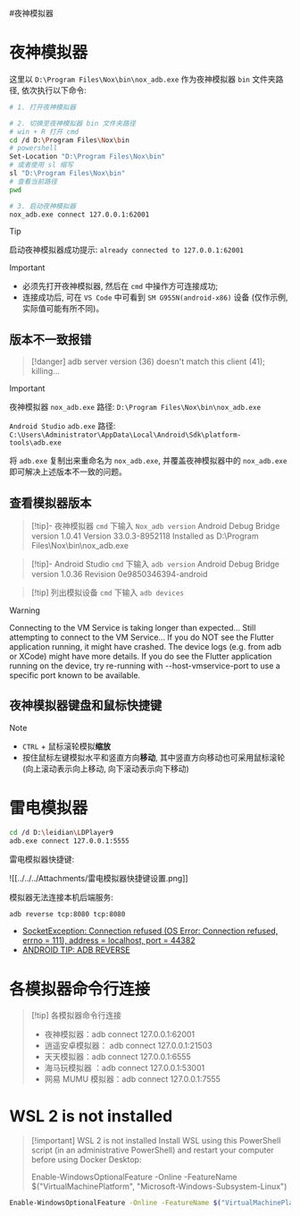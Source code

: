 #夜神模拟器
# 夜神模拟器

这里以 `D:\Program Files\Nox\bin\nox_adb.exe` 作为夜神模拟器 `bin` 文件夹路径, 依次执行以下命令:

```bash
# 1. 打开夜神模拟器

# 2. 切换至夜神模拟器 bin 文件夹路径
# win + R 打开 cmd
cd /d D:\Program Files\Nox\bin
# powershell
Set-Location "D:\Program Files\Nox\bin"
# 或者使用 sl 缩写
sl "D:\Program Files\Nox\bin"
# 查看当前路径
pwd

# 3. 启动夜神模拟器
nox_adb.exe connect 127.0.0.1:62001
```

> [!tip]
> 启动夜神模拟器成功提示:
> `already connected to 127.0.0.1:62001`

> [!important]
> - 必须先打开夜神模拟器, 然后在 `cmd` 中操作方可连接成功;
> - 连接成功后, 可在 `VS Code` 中可看到 `SM G955N(android-x86)` 设备 (仅作示例, 实际值可能有所不同)。

## 版本不一致报错

> [!danger]
> adb server version (36) doesn't match this client (41); killing...

> [!important]
> 夜神模拟器 `nox_adb.exe` 路径: `D:\Program Files\Nox\bin\nox_adb.exe`
> 
> `Android Studio` `adb.exe` 路径: `C:\Users\Administrator\AppData\Local\Android\Sdk\platform-tools\adb.exe`
> 
> 将 `adb.exe` 复制出来重命名为 `nox_adb.exe`, 并覆盖夜神模拟器中的 `nox_adb.exe` 即可解决上述版本不一致的问题。

## 查看模拟器版本

> [!tip]- 夜神模拟器
> `cmd` 下输入 `Nox_adb version`
> Android Debug Bridge version 1.0.41
> Version 33.0.3-8952118
> Installed as D:\Program Files\Nox\bin\nox_adb.exe

> [!tip]- Android Studio
> `cmd` 下输入 `adb version`
> Android Debug Bridge version 1.0.36
> Revision 0e9850346394-android

> [!tip] 列出模拟设备
> `cmd` 下输入 `adb devices`

> [!warning]
> Connecting to the VM Service is taking longer than expected...
> Still attempting to connect to the VM Service...
> If you do NOT see the Flutter application running, it might have crashed. The device logs (e.g. from adb or XCode) might have more details.
> If you do see the Flutter application running on the device, try re-running with --host-vmservice-port to use a specific port known to be available.

## 夜神模拟器键盘和鼠标快捷键

> [!note]
> - `CTRL` + 鼠标滚轮模拟**缩放**
> - 按住鼠标左键模拟水平和竖直方向**移动**, 其中竖直方向移动也可采用鼠标滚轮 (向上滚动表示向上移动, 向下滚动表示向下移动)

# 雷电模拟器

```bash
cd /d D:\leidian\LDPlayer9
adb.exe connect 127.0.0.1:5555
```

雷电模拟器快捷键:

![[../../../Attachments/雷电模拟器快捷键设置.png]]

模拟器无法连接本机后端服务:

```bash
adb reverse tcp:8080 tcp:8080
```

- [SocketException: Connection refused (OS Error: Connection refused, errno = 111), address = localhost, port = 44382](https://stackoverflow.com/questions/73728591/socketexception-connection-refused-os-error-connection-refused-errno-111)
- [ANDROID TIP: ADB REVERSE](https://blog.grio.com/2015/07/android-tip-adb-reverse.html)

# 各模拟器命令行连接

> [!tip] 各模拟器命令行连接
> - 夜神模拟器：adb connect 127.0.0.1:62001
> - 逍遥安卓模拟器： adb connect 127.0.0.1:21503
> - 天天模拟器：adb connect 127.0.0.1:6555
> - 海马玩模拟器 ：adb connect 127.0.0.1:53001
> - 网易 MUMU 模拟器：adb connect 127.0.0.1:7555

# WSL 2 is not installed

> [!important] WSL 2 is not installed
> Install WSL using this PowerShell script (in an administrative PowerShell) and restart your computer before using Docker Desktop:
> 
> Enable-WindowsOptionalFeature -Online -FeatureName $("VirtualMachinePlatform", "Microsoft-Windows-Subsystem-Linux")

```bash
Enable-WindowsOptionalFeature -Online -FeatureName $("VirtualMachinePlatform", "Microsoft-Windows-Subsystem-Linux")
```